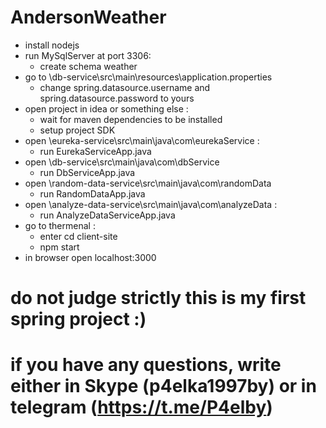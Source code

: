 # AndersonWeather
* install nodejs
* run MySqlServer at port 3306:
  * create schema weather
* go to \db-service\src\main\resources\application.properties
  * change spring.datasource.username and spring.datasource.password to yours
* open project in idea or something else :
  * wait for maven dependencies to be installed 
  * setup project SDK
* open \eureka-service\src\main\java\com\eurekaService :
  * run EurekaServiceApp.java
* open \db-service\src\main\java\com\dbService
  * run DbServiceApp.java
* open \random-data-service\src\main\java\com\randomData
  * run RandomDataApp.java
* open \analyze-data-service\src\main\java\com\analyzeData :
  * run AnalyzeDataServiceApp.java
* go to thermenal :
  * enter cd client-site 
  * npm start
* in browser open localhost:3000

# do not judge strictly this is my first spring project :)
# if you have any questions, write either in Skype (p4elka1997by) or in telegram (https://t.me/P4elby)
